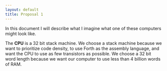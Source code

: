 ```yaml
---
layout: default
title: Proposal 1
---
```


In this document I will describe what I imagine what one of these
computers might look like.

The **CPU** is a 32 bit stack machine. We choose a stack machine
because we want to prioritize code density, to use Forth as the
assembly language, and want the CPU to use as few transistors as
possible. We choose a 32 bit word length because we want our computer
to use less than 4 billion words of RAM.
